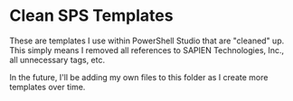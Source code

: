 # Clean SPS Templates

These are templates I use within PowerShell Studio that are "cleaned" up. This
simply means I removed all references to SAPIEN Technologies, Inc., all
unnecessary tags, etc.

In the future, I'll be adding my own files to this folder as I create more
templates over time.
